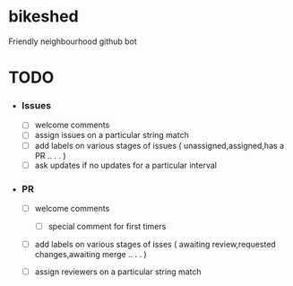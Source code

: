 # bikeshed

Friendly neighbourhood github bot

# TODO

- ### Issues
  - [ ] welcome comments
  - [ ] assign issues on a particular string match
  - [ ] add labels on various stages of issues ( unassigned,assigned,has a PR .. . . )
  - [ ] ask updates if no updates for a particular interval
- ### PR  
  - [ ] welcome comments
    - [ ] special comment for first timers
  - [ ] add labels on various stages of isses ( awaiting review,requested changes,awaiting merge .. . . )
  - [ ] assign reviewers on a particular string match 
 
